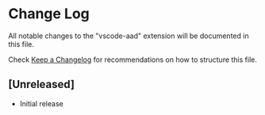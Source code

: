 # Change Log

All notable changes to the "vscode-aad" extension will be documented in this file.

Check [Keep a Changelog](http://keepachangelog.com/) for recommendations on how to structure this file.

## [Unreleased]

- Initial release
